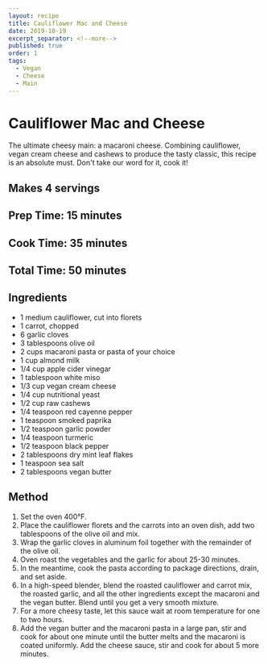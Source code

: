 ```yaml
---
layout: recipe
title: Cauliflower Mac and Cheese
date: 2019-10-19
excerpt_separator: <!--more-->
published: true
order: 1
tags:
  - Vegan
  - Cheese
  - Main
---
```


# Cauliflower Mac and Cheese
The ultimate cheesy main: a macaroni cheese. Combining cauliflower, vegan cream cheese and cashews to produce the tasty classic, this recipe is an absolute must. Don't take our word for it, cook it! 

<!--more-->
## Makes 4 servings

## Prep Time: 15 minutes
## Cook Time: 35 minutes
## Total Time: 50 minutes


## Ingredients
- 1 medium cauliflower, cut into florets
- 1 carrot, chopped
- 6 garlic cloves
- 3 tablespoons olive oil
- 2 cups macaroni pasta or pasta of your choice
- 1 cup almond milk
- 1/4 cup apple cider vinegar
- 1 tablespoon white miso
- 1/3 cup vegan cream cheese
- 1/4 cup nutritional yeast
- 1/2 cup raw cashews
- 1/4 teaspoon red cayenne pepper
- 1 teaspoon smoked paprika
- 1/2 teaspoon garlic powder
- 1/4 teaspoon turmeric
- 1/2 teaspoon black pepper
- 2 tablespoons dry mint leaf flakes
- 1 teaspoon sea salt
- 2 tablespoons vegan butter


## Method
1. Set the oven 400°F.
2. Place the cauliflower florets and the carrots into an oven dish, add two tablespoons of the olive oil and mix.
3. Wrap the garlic cloves in aluminum foil together with the remainder of the olive oil.
4. Oven roast the vegetables and the garlic for about 25-30 minutes.
5. In the meantime, cook the pasta according to package directions, drain, and set aside.
6. In a high-speed blender, blend the roasted cauliflower and carrot mix, the roasted garlic, and all the other ingredients except the macaroni and the vegan butter. Blend until you get a very smooth mixture.
7. For a more cheesy taste, let this sauce wait at room temperature for one to two hours.
8. Add the vegan butter and the macaroni pasta in a large pan, stir and cook for about one minute until the butter melts and the macaroni is coated uniformly. Add the cheese sauce, stir and cook for about 5 more minutes.

